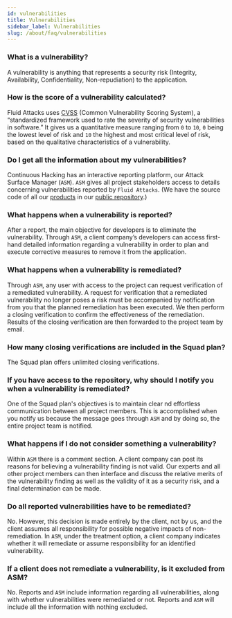 ```yaml
---
id: vulnerabilities
title: Vulnerabilities
sidebar_label: Vulnerabilities
slug: /about/faq/vulnerabilities
---
```


### What is a vulnerability?
A vulnerability is
anything that represents a security risk
(Integrity, Availability,
Confidentiality, Non-repudiation)
to the application.

### How is the score of a vulnerability calculated?
Fluid Attacks uses
[CVSS](/about/glossary#cvss)
(Common Vulnerability Scoring System),
a “standardized framework
used to rate the severity
of security vulnerabilities in software.”
It gives us a quantitative measure
ranging from `0` to `10`,
`0` being the lowest level of risk
and `10` the highest
and most critical level of risk,
based on the qualitative characteristics
of a vulnerability.

### Do I get all the information about my vulnerabilities?
Continuous Hacking has an interactive reporting platform,
our Attack Surface Manager (`ASM`).
`ASM` gives all project stakeholders
access to details concerning vulnerabilities
reported by `Fluid Attacks`.
(We have the source code of all our
[products](https://gitlab.com/fluidattacks/product)
in our
[public repository](https://gitlab.com/fluidattacks).)

### What happens when a vulnerability is reported?
After a report,
the main objective for developers
is to eliminate the vulnerability.
Through `ASM`,
a client company’s developers
can access first-hand detailed information
regarding a vulnerability
in order to plan
and execute corrective measures
to remove it from the application.

### What happens when a vulnerability is remediated?
Through `ASM`,
any user with access to the project
can request verification
of a remediated vulnerability.
A request for verification
that a remediated vulnerability
no longer poses a risk
must be accompanied
by notification from you
that the planned remediation
has been executed.
We then perform a closing verification
to confirm the effectiveness
of the remediation.
Results of the closing verification
are then forwarded
to the project team by email.

### How many closing verifications are included in the Squad plan?
The Squad plan offers
unlimited closing verifications.

### If you have access to the repository, why should I notify you when a vulnerability is remediated?
One of the Squad plan's objectives
is to maintain clear 
nd effortless communication
between all project members.
This is accomplished
when you notify us
because the message goes through `ASM`
and by doing so,
the entire project team is notified.

### What happens if I do not consider something a vulnerability?
Within `ASM` there is a comment section.
A client company can post its reasons
for believing a vulnerability finding
is not valid.
Our experts and all other project members
can then interface and discuss
the relative merits
of the vulnerability finding
as well as the validity of it
as a security risk,
and a final determination can be made.

### Do all reported vulnerabilities have to be remediated?
No.
However,
this decision is made entirely by the client,
not by us,
and the client assumes all responsibility
for possible negative impacts
of non-remediation.
In `ASM`,
under the treatment option,
a client company indicates
whether it will remediate
or assume responsibility
for an identified vulnerability.

### If a client does not remediate a vulnerability, is it excluded from ASM?
No.
Reports and `ASM`
include information regarding all vulnerabilities,
along with whether vulnerabilities
were remediated or not.
Reports and `ASM`
will include all the information
with nothing excluded.
